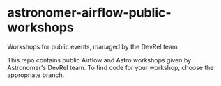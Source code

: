 # astronomer-airflow-public-workshops
Workshops for public events, managed by the DevRel team

This repo contains public Airflow and Astro workshops given by Astronomer's DevRel team. To find code for your workshop, choose the appropriate branch.
